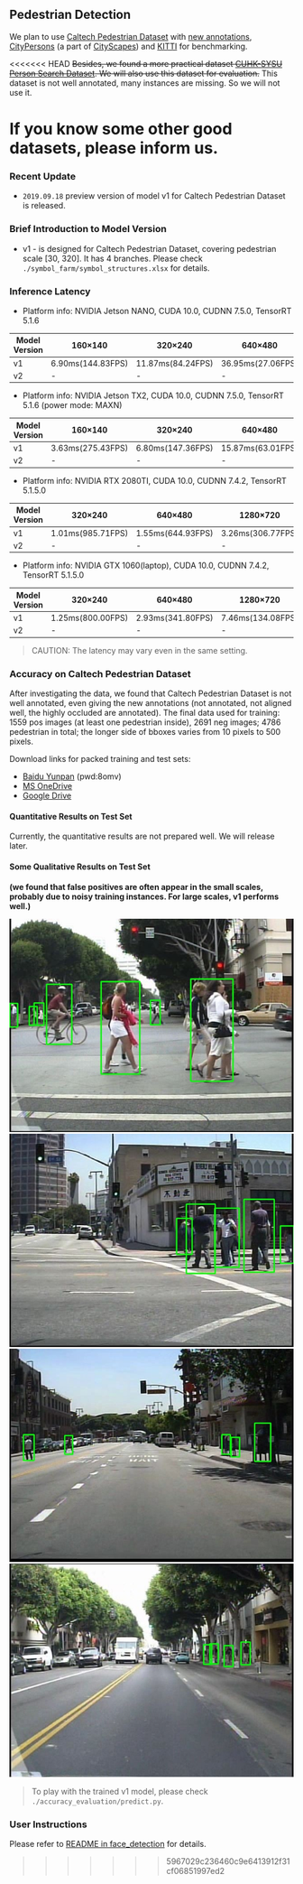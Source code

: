 ## Pedestrian Detection
We plan to use [Caltech Pedestrian Dataset](http://www.vision.caltech.edu/Image_Datasets/CaltechPedestrians/index.html)
with [new annotations](http://www.vision.caltech.edu/Image_Datasets/CaltechPedestrians/index.html),
[CityPersons](https://bitbucket.org/shanshanzhang/citypersons) (a part of [CityScapes](https://www.cityscapes-dataset.com/)) and 
[KITTI](http://www.cvlibs.net/datasets/kitti/eval_object.php?obj_benchmark=2d) for benchmarking.

<<<<<<< HEAD
~~Besides, we found a more practical dataset [CUHK-SYSU Person Search Dataset](https://github.com/Dataset-VIPL-CAS/PSDBC).
We will also use this dataset for evaluation.~~ This dataset is not well annotated, many instances are missing. So we will not use it.

If you know some other good datasets, please inform us.
=======
### Recent Update
* `2019.09.18` preview version of model v1 for Caltech Pedestrian Dataset is released.

### Brief Introduction to Model Version
* v1 - is designed for Caltech Pedestrian Dataset, covering pedestrian scale [30, 320]. It has 4 branches. Please check 
`./symbol_farm/symbol_structures.xlsx` for details.

### Inference Latency
* Platform info: NVIDIA Jetson NANO, CUDA 10.0, CUDNN 7.5.0, TensorRT 5.1.6

Model Version|160×140|320×240|640×480|1280×720
-------------|-------|-------|-------|--------
v1|6.90ms(144.83FPS)|11.87ms(84.24FPS)|36.95ms(27.06FPS)|106.23ms(9.41FPS)
v2|-|-|-|-

* Platform info: NVIDIA Jetson TX2, CUDA 10.0, CUDNN 7.5.0, TensorRT 5.1.6 (power mode: MAXN)

Model Version|160×140|320×240|640×480|1280×720|1920×1080
-------------|-------|-------|-------|--------|---------
v1|3.63ms(275.43FPS)|6.80ms(147.36FPS)|15.87ms(63.01FPS)|43.33ms(23.08FPS)|93.93ms(10.65FPS)
v2|-|-|-|-|-


* Platform info: NVIDIA RTX 2080TI, CUDA 10.0, CUDNN 7.4.2, TensorRT 5.1.5.0

Model Version|320×240|640×480|1280×720|1920×1080|3840×2160|7680×4320
-------------|-------|-------|--------|---------|---------|---------
v1|1.01ms(985.71FPS)|1.55ms(644.93FPS)|3.26ms(306.77FPS)|6.50ms(153.76FPS)|24.58ms(40.68FPS)|99.71ms(10.03FPS)
v2|-|-|-|-|-|-

* Platform info: NVIDIA GTX 1060(laptop), CUDA 10.0, CUDNN 7.4.2, TensorRT 5.1.5.0

Model Version|320×240|640×480|1280×720|1920×1080|3840×2160
-------------|-------|-------|--------|---------|---------
v1|1.25ms(800.00FPS)|2.93ms(341.80FPS)|7.46ms(134.08FPS)|16.03ms(62.39FPS)|62.80ms(15.92FPS)
v2|-|-|-|-|-

> CAUTION: The latency may vary even in the same setting.

### Accuracy on Caltech Pedestrian Dataset
After investigating the data, we found that Caltech Pedestrian Dataset is not well annotated, even giving the
new annotations (not annotated, not aligned well, the highly occluded are annotated). The final data used for training: 
1559 pos images (at least one pedestrian inside), 2691 neg images; 4786 pedestrian in total; the longer side of bboxes
varies from 10 pixels to 500 pixels. 

Download links for packed training and test sets:
* [Baidu Yunpan](https://pan.baidu.com/s/1SvoSeg5thFHDDwZc9gh09A) (pwd:8omv)
* [MS OneDrive](https://1drv.ms/u/s!Av9h0YMgxdaSinO2G1DT-yPWkKc6?e=elsea6)
* [Google Drive](https://drive.google.com/open?id=1ICNAEfLa2YHJvxE6_YZYAA8Cyl1N1kAD)

#### Quantitative Results on Test Set
Currently, the quantitative results are not prepared well. We will release later.

#### Some Qualitative Results on Test Set
**(we found that false positives are often appear in the small scales, probably due to noisy training instances. For large scales, v1 performs well.)**

![image](./accuracy_evaluation/test_images/1064.jpg)
![image](./accuracy_evaluation/test_images/1199.jpg)
![image](./accuracy_evaluation/test_images/1212.jpg)
![image](./accuracy_evaluation/test_images/3981.jpg)

> To play with the trained v1 model, please check `./accuracy_evaluation/predict.py`.
### User Instructions
Please refer to [README in face_detection](../face_detection/README.md) for details.
>>>>>>> 5967029c236460c9e6413912f31cf06851997ed2
